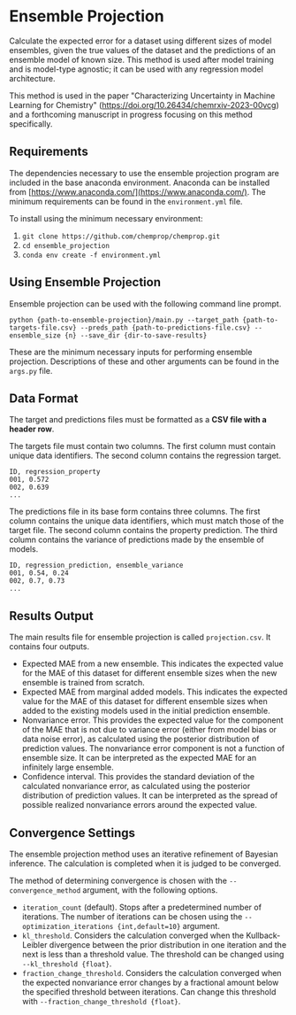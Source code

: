 # Ensemble Projection
Calculate the expected error for a dataset using different sizes of model ensembles, given the true values of the dataset and the predictions of an ensemble model of known size. This method is used after model training and is model-type agnostic; it can be used with any regression model architecture.

This method is used in the paper "Characterizing Uncertainty in Machine Learning for Chemistry" (https://doi.org/10.26434/chemrxiv-2023-00vcg) and a forthcoming manuscript in progress focusing on this method specifically.

## Requirements

The dependencies necessary to use the ensemble projection program are included in the base anaconda environment. Anaconda can be installed from [https://www.anaconda.com/](https://www.anaconda.com/). The minimum requirements can be found in the `environment.yml` file.

To install using the minimum necessary environment:

1. `git clone https://github.com/chemprop/chemprop.git`
2. `cd ensemble_projection`
3. `conda env create -f environment.yml`

## Using Ensemble Projection

Ensemble projection can be used with the following command line prompt.

`python {path-to-ensemble-projection}/main.py --target_path {path-to-targets-file.csv} --preds_path {path-to-predictions-file.csv} --ensemble_size {n} --save_dir {dir-to-save-results}`

These are the minimum necessary inputs for performing ensemble projection. Descriptions of these and other arguments can be found in the `args.py` file.

## Data Format

The target and predictions files must be formatted as a **CSV file with a header row**.

The targets file must contain two columns. The first column must contain unique data identifiers. The second column contains the regression target.

```
ID, regression_property
001, 0.572
002, 0.639
...
```

The predictions file in its base form contains three columns. The first column contains the unique data identifiers, which must match those of the target file. The second column contains the property prediction. The third column contains the variance of predictions made by the ensemble of models.

```
ID, regression_prediction, ensemble_variance
001, 0.54, 0.24
002, 0.7, 0.73
...
```

## Results Output

The main results file for ensemble projection is called `projection.csv`. It contains four outputs.
* Expected MAE from a new ensemble. This indicates the expected value for the MAE of this dataset for different ensemble sizes when the new ensemble is trained from scratch.
* Expected MAE from marginal added models. This indicates the expected value for the MAE of this dataset for different ensemble sizes when added to the existing models used in the initial prediction ensemble.
* Nonvariance error. This provides the expected value for the component of the MAE that is not due to variance error (either from model bias or data noise error), as calculated using the posterior distribution of prediction values. The nonvariance error component is not a function of ensemble size. It can be interpreted as the expected MAE for an infinitely large ensemble.
* Confidence interval. This provides the standard deviation of the calculated nonvariance error, as calculated using the posterior distribution of prediction values. It can be interpreted as the spread of possible realized nonvariance errors around the expected value.

## Convergence Settings

The ensemble projection method uses an iterative refinement of Bayesian inference. The calculation is completed when it is judged to be converged.

The method of determining convergence is chosen with the `--convergence_method` argument, with the following options.
* `iteration_count` (default). Stops after a predetermined number of iterations. The number of iterations can be chosen using the `--optimization_iterations {int,default=10}` argument.
* `kl_threshold`. Considers the calculation converged when the Kullback-Leibler divergence between the prior distribution in one iteration and the next is less than a threshold value. The threshold can be changed using `--kl_threshold {float}`.
* `fraction_change_threshold`. Considers the calculation converged when the expected nonvariance error changes by a fractional amount below the specified threshold between iterations. Can change this threshold with `--fraction_change_threshold {float}`.
